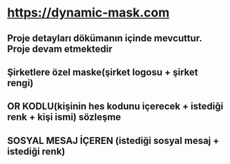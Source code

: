 # https://dynamic-mask.com
## Proje detayları dökümanın içinde mevcuttur. Proje devam etmektedir
## Şirketlere özel maske(şirket logosu + şirket rengi)
## OR KODLU(kişinin hes kodunu içerecek + istediği renk + kişi ismi) sözleşme
## SOSYAL MESAJ İÇEREN (istediği sosyal mesaj + istediği renk)

